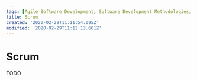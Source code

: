 ```yaml
---
tags: [Agile Software Development, Software Development Methodologies, TODO]
title: Scrum
created: '2020-02-29T11:11:54.095Z'
modified: '2020-02-29T11:12:13.661Z'
---
```


# Scrum

TODO

